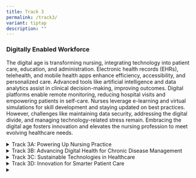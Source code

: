 ```yaml
---
title: Track 3
permalink: /track3/
variant: tiptap
description: ""
---
```

<h3>Digitally Enabled Workforce</h3>
<p>The digital age is transforming nursing, integrating technology into patient
care, education, and administration. Electronic health records (EHRs),
telehealth, and mobile health apps enhance efficiency, accessibility, and
personalized care. Advanced tools like artificial intelligence and data
analytics assist in clinical decision-making, improving outcomes. Digital
platforms enable remote monitoring, reducing hospital visits and empowering
patients in self-care. Nurses leverage e-learning and virtual simulations
for skill development and staying updated on best practices. However, challenges
like maintaining data security, addressing the digital divide, and managing
technology-related stress remain. Embracing the digital age fosters innovation
and elevates the nursing profession to meet evolving healthcare needs.</p>
<p></p>
<div data-type="detailGroup" class="isomer-accordion isomer-accordion-white">
<details class="isomer-details">
<summary>Track 3A: Powering Up Nursing Practice&nbsp;</summary>
<div data-type="detailsContent" class="isomer-details-content">
<p>Discover how technology is transforming everyday nursing practice in meaningful
ways. This track showcases practical applications of smart ward systems
that make patient care more efficient and accurate. Learn about innovative
ways technology helps manage and prevent chronic diseases, making care
more effective for both nurses and patients. We'll also explore exciting
new approaches to nursing education using digital tools and interactive
learning methods. Join us to see real examples of how these technologies
are already improving patient care and making nurses' work more effective.
&nbsp;</p>
</div>
</details>
<details class="isomer-details">
<summary>Track 3B: Advancing Digital Health for Chronic Disease Management&nbsp;&nbsp;</summary>
<div data-type="detailsContent" class="isomer-details-content">
<p>Experience the latest developments in digital healthcare for long-term
conditions. See how mobile health apps are making it easier for patients
to transition from hospital to home care, ensuring they receive consistent
support throughout their healthcare journey. In our informal coffee chat
session, Advanced Practice Nurses will share their experiences with the
latest Continuous Glucose Monitoring systems and discuss how these tools
are changing diabetes care. Learn practical ways to use digital health
tools to better engage patients, monitor their progress more effectively,
and improve their overall care experience. &nbsp;</p>
</div>
</details>
<details class="isomer-details">
<summary>Track 3C: Sustainable Technologies in Healthcare&nbsp;</summary>
<div data-type="detailsContent" class="isomer-details-content">
<p>Explore the crucial balance between high-tech care and the human touch
in modern healthcare. We'll examine the latest digital technologies and
discuss whether healthcare is ready to embrace them fully. Through practical
examples and case studies, see how healthcare services are being transformed
by technology. Our intimate fireside chat will address the important question
of maintaining meaningful patient connections while using new technologies.
Learn strategies for implementing sustainable technology solutions that
enhance rather than replace personal care.</p>
</div>
</details>
<details class="isomer-details">
<summary>Track 3D: Innovation for Smarter Patient Care&nbsp;&nbsp;</summary>
<div data-type="detailsContent" class="isomer-details-content">
<p>Step into the future of patient care with this forward-looking track.
Learn about connected nursing systems that enable real-time monitoring
and virtual patient care, making healthcare more accessible and efficient.
Our interactive dialogue session will show you practical ways to use digital
tools in your daily practice. Discover how these innovations are making
patient care smarter, more responsive, and more effective. See real examples
of how nurses are using these tools to improve patient outcomes while maintaining
high safety standards. &nbsp;</p>
</div>
</details>
<details class="isomer-details">
<summary></summary>
<div data-type="detailsContent" class="isomer-details-content">
<p></p>
</div>
</details>
</div>
<p></p>